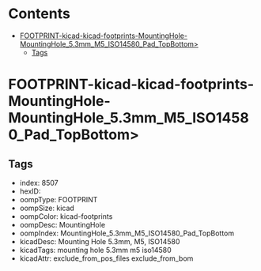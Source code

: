



Contents
========

* [FOOTPRINT-kicad-kicad-footprints-MountingHole-MountingHole_5.3mm_M5_ISO14580_Pad_TopBottom>](#footprint-kicad-kicad-footprints-mountinghole-mountinghole_53mm_m5_iso14580_pad_topbottom)
	* [Tags](#tags)

# FOOTPRINT-kicad-kicad-footprints-MountingHole-MountingHole_5.3mm_M5_ISO14580_Pad_TopBottom>

## Tags

- index: 8507
- hexID: 
- oompType: FOOTPRINT
- oompSize: kicad
- oompColor: kicad-footprints
- oompDesc: MountingHole
- oompIndex: MountingHole_5.3mm_M5_ISO14580_Pad_TopBottom
- kicadDesc: Mounting Hole 5.3mm, M5, ISO14580
- kicadTags: mounting hole 5.3mm m5 iso14580
- kicadAttr: exclude_from_pos_files exclude_from_bom
